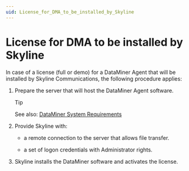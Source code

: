 ```yaml
---
uid: License_for_DMA_to_be_installed_by_Skyline
---
```


# License for DMA to be installed by Skyline

In case of a license (full or demo) for a DataMiner Agent that will be installed by Skyline Communications, the following procedure applies:

1. Prepare the server that will host the DataMiner Agent software.

    > [!TIP]
    > See also:
    > [DataMiner System Requirements](https://community.dataminer.services/documentation/dataminer-system-requirements/)

2. Provide Skyline with:

    - a remote connection to the server that allows file transfer.

    - a set of logon credentials with Administrator rights.

3. Skyline installs the DataMiner software and activates the license.
